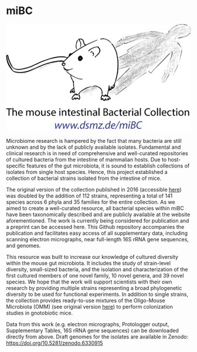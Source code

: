 # miBC
![logo](/Image/miBC-logo.png)

Microbiome research is hampered by the fact that many bacteria are still unknown and by the lack of publicly available isolates. Fundamental and clinical research is in need of comprehensive and well-curated repositories of cultured bacteria from the intestine of mammalian hosts. Due to host-specific features of the gut microbiota, it is sound to establish collections of isolates from single host species. Hence, this project established a collection of bacterial strains isolated from the intestine of mice.

The original version of the collection published in 2016 (accessible [here](https://doi.org/10.1038/nmicrobiol.2016.131)) was doubled by the addition of 112 strains, representing a total of 141 species across 6 phyla and 35 families for the entire collection. As we aimed to create a well-curated resource, all bacterial species within miBC have been taxonomically described and are publicly available at the website aforementioned. The work is currently being considered for publication and a preprint can be accessed here. This Github repository accompanies the publication and facilitates easy access of all supplementary data, including scanning electron micrographs, near full-length 16S rRNA gene sequences, and genomes.

This resource was built to increase our knowledge of cultured diversity within the mouse gut microbiota. It includes the study of strain-level diversity, small-sized bacteria, and the isolation and characterization of the first cultured members of one novel family, 10 novel genera, and 39 novel species. We hope that the work will support scientists with their own research by providing multiple strains representing a broad phylogenetic diversity to be used for functional experiments. In addition to single strains, the collection provides ready-to-use mixtures of the Oligo-Mouse Microbiota (OMM) (see original version [here](https://doi.org/10.1038/nmicrobiol.2016.215)) to perform colonization studies in gnotobiotic mice.


Data from this work (e.g. electron micrographs, Protologger output, Supplementary Tables, 16S rRNA gene sequences) can be downloaded directly from above.
Draft genomes for the isolates are available in Zenodo: https://doi.org/10.5281/zenodo.6330915
